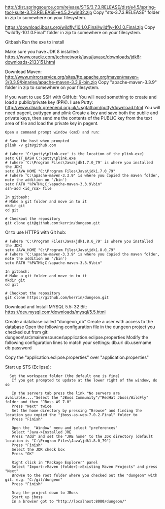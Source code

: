 
http://dist.springsource.com/release/STS/3.7.3.RELEASE/dist/e4.5/spring-tool-suite-3.7.3.RELEASE-e4.5.2-win32.zip
Copy "sts-3.7.3.RELEASE" folder in zip to somewhere on your filesystem.

https://download.jboss.org/wildfly/10.1.0.Final/wildfly-10.1.0.Final.zip
Copy "wildfly-10.1.0.Final" folder in zip to somewhere on your filesystem.

Gitbash
Run the exe to install

Make sure you have JDK 8 installed:
https://www.oracle.com/technetwork/java/javase/downloads/jdk8-downloads-2133151.html

Download Maven:
http://www.mirrorservice.org/sites/ftp.apache.org/maven/maven-3/3.3.9/binaries/apache-maven-3.3.9-bin.zip
Copy "apache-maven-3.3.9" folder in zip to somewhere on your filesystem.

If you want to use SSH with GitHub:
	You will need something to create and load a public/private key (PPK). I use Putty:
	http://www.chiark.greenend.org.uk/~sgtatham/putty/download.html
	You will need pagent, puttygen and plink
	Create a key and save both the public and private keys, then send me the contents of the PUBLIC key from the text area of file and load the private key in pagent.

	Open a command prompt window (cmd) and run:
```
# Save the host when prompted
plink -v git@github.com

# (where 'C:\putty\plink.exe' is the location of the plink.exe)
setx GIT_BASH C:\putty\plink.exe 
# (where 'C:\Program Files\Java\jdk1.7.0_79' is where you installed the JDK)
setx JAVA_HOME "C:\Program Files\Java\jdk1.7.0_79" 
# (where 'C:\apache-maven-3.3.9' is where you copied the maven folder, note the addition on "/bin')
setx PATH "%PATH%;C:\apache-maven-3.3.9\bin"
ssh-add <id_rsa> file

In gitbash:
# Make a git folder and move in to it
mkdir git
cd git

# Checkout the repository
git clone git@github.com:kerrin/dungeon.git
```

Or to use HTTPS with Git hub:
```
# (where 'C:\Program Files\Java\jdk1.8.0_79' is where you installed the JDK)
setx JAVA_HOME "C:\Program Files\Java\jdk1.8.0_79" 
# (where 'C:\apache-maven-3.3.9' is where you copied the maven folder, note the addition on "/bin')
setx PATH "%PATH%;C:\apache-maven-3.3.9\bin"

In gitbash:
# Make a git folder and move in to it
mkdir git
cd git

# Checkout the repository
git clone https://github.com/kerrin/dungeon.git
```



Download and Install MYSQL 5.5:
32 Bit: https://dev.mysql.com/downloads/mysql/5.5.html

Create a database called "dungeon_db"
Create a user with access to the database
Open the following configuration file in the dungeon project you checked out from git:
dungeon\src\main\resources\application.eclipse.properties
Modify the following configuration lines to match your settings:
  db.url
  db.username
  db.password
  
Copy the "application.eclipse.properties" over "application.properties"

Start up STS (Eclipse):
```
  Set the workspace folder (the default one is fine)
   If you get prompted to update at the lower right of the window, do so
   
   In the servers tab press the link "No servers are available...."Select the "JBoss Community"/"RedHat Jboss/WildFly" folder and then "JBoss AS 7.0"
   Press "Next" twice
   Set the home directory by pressing "Browse" and finding the location you copied the "jboss-as-web-7.0.2.Final" folder to
   Press "Finish"
   
   Open the  "Window" menu and select "preferences"
   Select "Java->Installed JRE
   Press "Add" and set the "JRE home" to the JDK directory (default location is "C:\Program Files\Java\jdk1.8.0_79")
   Press "Finish"
   Select the JDK check box
   Press "OK"
   
   Right click in "Package Explorer" panel
   Select "Import->Maven (folder)->Existing Maven Projects" and press "Next"
   Browse to the root folder where you checked out the "dungeon" with git. e.g. "C:/git/dungeon"
   Press "Finish"
   
   Drag the project down to JBoss
   Start up jboss
   In a browser got to "http://localhost:8080/dungeon/"
```
